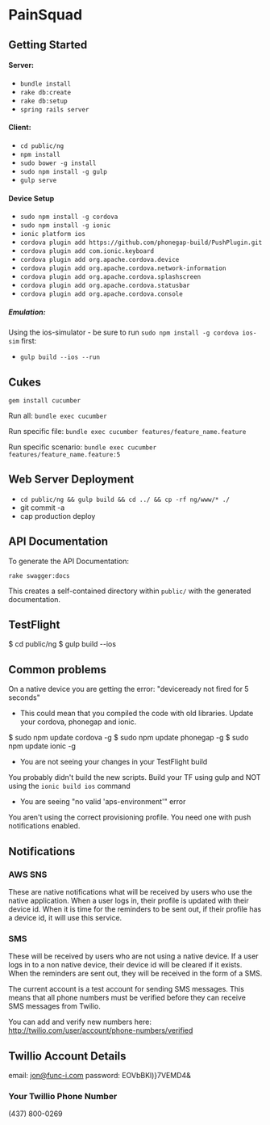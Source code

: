 # PainSquad

## Getting Started

#### Server:

- `bundle install`
- `rake db:create`
- `rake db:setup`
- `spring rails server`

#### Client:

- `cd public/ng`
- `npm install`
- `sudo bower -g install`
- `sudo npm install -g gulp`
- `gulp serve`

#### Device Setup

- `sudo npm install -g cordova`
- `sudo npm install -g ionic`
- `ionic platform ios`
- `cordova plugin add https://github.com/phonegap-build/PushPlugin.git`
- `cordova plugin add com.ionic.keyboard`
- `cordova plugin add org.apache.cordova.device`
- `cordova plugin add org.apache.cordova.network-information`
- `cordova plugin add org.apache.cordova.splashscreen`
- `cordova plugin add org.apache.cordova.statusbar`
- `cordova plugin add org.apache.cordova.console`

##### Emulation:

Using the ios-simulator - be sure to run `sudo npm install -g cordova ios-sim` first:

- `gulp build --ios --run`


## Cukes

`gem install cucumber`

Run all: `bundle exec cucumber`

Run specific file: `bundle exec cucumber features/feature_name.feature`

Run specific scenario: `bundle exec cucumber features/feature_name.feature:5`


## Web Server Deployment

- `cd public/ng && gulp build && cd ../ && cp -rf ng/www/* ./`
- git commit -a 
- cap production deploy

## API Documentation

To generate the API Documentation:

`rake swagger:docs`

This creates a self-contained directory within `public/` with the generated documentation.

## TestFlight

$ cd public/ng
$ gulp build --ios

## Common problems

On a native device you are getting the error: "deviceready not fired for 5 seconds"

* This could mean that you compiled the code with old libraries.  Update your cordova, phonegap and ionic.

$ sudo npm update cordova -g
$ sudo npm update phonegap -g
$ sudo npm update ionic -g

* You are not seeing your changes in your TestFlight build

You probably didn't build the new scripts.  Build your TF using gulp and NOT using the `ionic build ios` command

* You are seeing "no valid 'aps-environment'" error

You aren't using the correct provisioning profile.  You need one with push notifications enabled.

## Notifications

### AWS SNS

These are native notifications what will be received by users who use the native application.  When a user logs in, their profile is updated with their device id.  When it is time for the reminders to be sent out, if their profile has a device id, it will use this service.

### SMS

These will be received by users who are not using a native device.  If a user logs in to a non native device, their device id will be cleared if it exists.  When the reminders are sent out, they will be received in the form of a SMS.

The current account is a test account for sending SMS messages.  This means that all phone numbers must be verified before they can receive SMS messages from Twilio.

You can add and verify new numbers here: http://twilio.com/user/account/phone-numbers/verified

## Twillio Account Details

email: jon@func-i.com
password: EOVbBKl)}7VEMD4&

### Your Twillio Phone Number

(437) 800-0269
